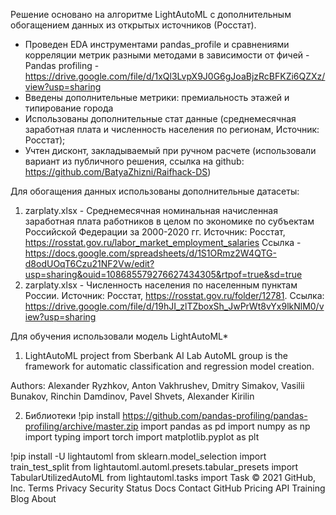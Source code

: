 Решение основано на алгоритме LightAutoML с дополнительным обогащением данных из открытых источников (Росстат).  


- Проведен EDA инструментами pandas_profile и сравнениями корреляции метрик разными методами в зависимости от фичей  - 
Pandas profiling - https://drive.google.com/file/d/1xQl3LvpX9J0G6gJoaBjzRcBFKZi6QZXz/view?usp=sharing
- Введены дополнительные метрики: премиальность этажей и типирование города  
- Использованы дополнительные стат данные (среднемесячная заработная плата и численность населения по регионам, Источник: Росстат);
- Учтен дисконт, закладываемый при ручном расчете (использовали вариант из публичного решения, ссылка на github: https://github.com/BatyaZhizni/Raifhack-DS)


Для обогащения данных использованы дополнительные датасеты:


1. zarplaty.xlsx - Среднемесячная номинальная начисленная заработная плата работников в целом по экономике по субъектам Российской Федерации за 2000-2020 гг. Источник: Росстат, https://rosstat.gov.ru/labor_market_employment_salaries Ссылка - https://docs.google.com/spreadsheets/d/1S1ORmz2W4QTG-d8odUOqT6Czu21NF2Vw/edit?usp=sharing&ouid=108685579276627434305&rtpof=true&sd=true
2. zarplaty.xlsx - Численность населения по населенным пунктам России. Источник: Росстат, https://rosstat.gov.ru/folder/12781.  Ссылка: https://drive.google.com/file/d/19hJI_zlTZboxSh_JwPrWt8vYx9lkNlM0/view?usp=sharing


Для обучения использовали модель LightAutoML*


1. LightAutoML project from Sberbank AI Lab AutoML group is the framework for automatic classification and regression model creation.


Authors: Alexander Ryzhkov, Anton Vakhrushev, Dmitry Simakov, Vasilii Bunakov, Rinchin Damdinov, Pavel Shvets, Alexander Kirilin


2. Библиотеки
!pip install https://github.com/pandas-profiling/pandas-profiling/archive/master.zip
import pandas as pd
import numpy as np
import typing
import torch
import matplotlib.pyplot as plt


!pip install -U lightautoml
from sklearn.model_selection import train_test_split
from lightautoml.automl.presets.tabular_presets import TabularUtilizedAutoML
from lightautoml.tasks import Task
© 2021 GitHub, Inc.
Terms
Privacy
Security
Status
Docs
Contact GitHub
Pricing
API
Training
Blog
About
